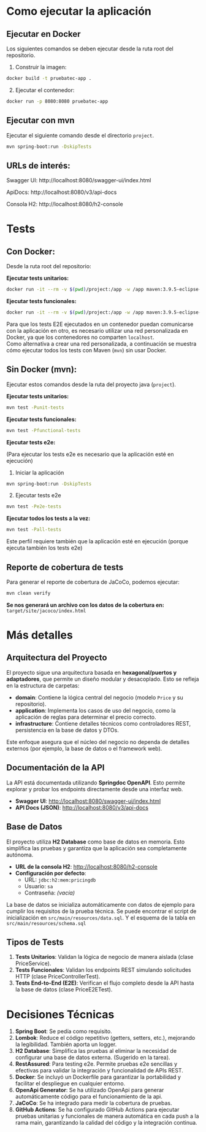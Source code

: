 # Como ejecutar la aplicación

## Ejecutar en Docker

Los siguientes comandos se deben ejecutar desde la ruta root del repositorio.

1. Construir la imagen:
```bash
docker build -t pruebatec-app .
```

2. Ejecutar el contenedor:
```bash
docker run -p 8080:8080 pruebatec-app
```

## Ejecutar con mvn

Ejecutar el siguiente comando desde el directorio `project`.

```bash
mvn spring-boot:run -DskipTests
```

## URLs de interés:

Swagger UI: http://localhost:8080/swagger-ui/index.html

ApiDocs: http://localhost:8080/v3/api-docs

Consola H2: http://localhost:8080/h2-console

# Tests

## Con Docker:

Desde la ruta root del repositorio:

**Ejecutar tests unitarios:**
```bash
docker run -it --rm -v $(pwd)/project:/app -w /app maven:3.9.5-eclipse-temurin-21 mvn test -Punit-tests
```

**Ejecutar tests funcionales:**
```bash
docker run -it --rm -v $(pwd)/project:/app -w /app maven:3.9.5-eclipse-temurin-21 mvn test -Pfunctional-tests
```

Para que los tests E2E ejecutados en un contenedor puedan comunicarse con la aplicación en otro, es necesario utilizar una red personalizada en Docker, ya que los contenedores no comparten `localhost`.  
Como alternativa a crear una red personalizada, a continuación se muestra cómo ejecutar todos los tests con Maven (`mvn`) sin usar Docker.

## Sin Docker (mvn):

Ejecutar estos comandos desde la ruta del proyecto java (`project`).

**Ejecutar tests unitarios:**

```bash
mvn test -Punit-tests
```

**Ejecutar tests funcionales:**

```bash
mvn test -Pfunctional-tests
```

**Ejecutar tests e2e:**

(Para ejecutar los tests e2e es necesario que la aplicación esté en ejecución)

1. Iniciar la aplicación
```bash
mvn spring-boot:run -DskipTests
```
2. Ejecutar tests e2e
```bash
mvn test -Pe2e-tests
```

**Ejecutar todos los tests a la vez:**
```bash
mvn test -Pall-tests
```
Este perfil requiere también que la aplicación esté en ejecución (porque ejecuta también los tests e2e)

## Reporte de cobertura de tests

Para generar el reporte de cobertura de JaCoCo, podemos ejecutar:

```sh
mvn clean verify
```

**Se nos generará un archivo con los datos de la cobertura en:** `target/site/jacoco/index.html`

# Más detalles

## Arquitectura del Proyecto

El proyecto sigue una arquitectura basada en **hexagonal/puertos y adaptadores**, que permite un diseño modular y desacoplado. Esto se refleja en la estructura de carpetas:

- **domain**: Contiene la lógica central del negocio (modelo `Price` y su repositorio).
- **application**: Implementa los casos de uso del negocio, como la aplicación de reglas para determinar el precio correcto.
- **infrastructure**: Contiene detalles técnicos como controladores REST, persistencia en la base de datos y DTOs.

Este enfoque asegura que el núcleo del negocio no dependa de detalles externos (por ejemplo, la base de datos o el framework web).

## Documentación de la API

La API está documentada utilizando **Springdoc OpenAPI**. Esto permite explorar y probar los endpoints directamente desde una interfaz web.

- **Swagger UI**: [http://localhost:8080/swagger-ui/index.html](http://localhost:8080/swagger-ui/index.html)
- **API Docs (JSON)**: [http://localhost:8080/v3/api-docs](http://localhost:8080/v3/api-docs)

## Base de Datos

El proyecto utiliza **H2 Database** como base de datos en memoria. Esto simplifica las pruebas y garantiza que la aplicación sea completamente autónoma.

- **URL de la consola H2**: [http://localhost:8080/h2-console](http://localhost:8080/h2-console)
- **Configuración por defecto**:
  - URL: `jdbc:h2:mem:pricingdb`
  - Usuario: `sa`
  - Contraseña: *(vacía)*

La base de datos se inicializa automáticamente con datos de ejemplo para cumplir los requisitos de la prueba técnica. Se puede encontrar el script de inicialización en `src/main/resources/data.sql`.
Y el esquema de la tabla en `src/main/resources/schema.sql`

## Tipos de Tests

1. **Tests Unitarios**: Validan la lógica de negocio de manera aislada (clase PriceService).
2. **Tests Funcionales**: Validan los endpoints REST simulando solicitudes HTTP (clase PriceControllerTest).
3. **Tests End-to-End (E2E)**: Verifican el flujo completo desde la API hasta la base de datos (clase PriceE2ETest).

# Decisiones Técnicas

1. **Spring Boot**: Se pedía como requisito.
2. **Lombok**: Reduce el código repetitivo (getters, setters, etc.), mejorando la legibilidad. También aporta un logger.
3. **H2 Database**: Simplifica las pruebas al eliminar la necesidad de configurar una base de datos externa. (Sugerido en la tarea).
4. **RestAssured**: Para testing e2e. Permite pruebas e2e sencillas y efectivas para validar la integración y funcionalidad de APIs REST.
5. **Docker**: Se incluyó un Dockerfile para garantizar la portabilidad y facilitar el despliegue en cualquier entorno.
6. **OpenApi Generator**: Se ha utilizado OpenApi para generar automáticamente código para el funcionamiento de la api.
7. **JaCoCo**: Se ha integrado para medir la cobertura de pruebas.
8. **GitHub Actions**: Se ha configurado GitHub Actions para ejecutar pruebas unitarias y funcionales de manera automática en cada push a la rama main, garantizando la calidad del código y la integración continua.